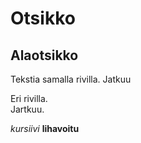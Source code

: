 # Otsikko 
## Alaotsikko

Tekstia samalla rivilla. 
Jatkuu

Eri rivilla.  
Jartkuu.

_kursiivi_
__lihavoitu__
